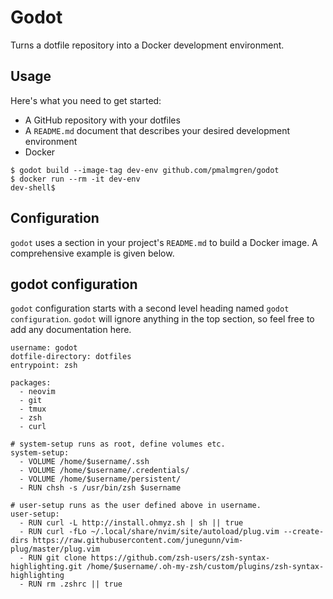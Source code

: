 # Godot

Turns a dotfile repository into a Docker development environment.

## Usage

Here's what you need to get started:

  - A GitHub repository with your dotfiles
  - A `README.md` document that describes your desired development environment
  - Docker

```
$ godot build --image-tag dev-env github.com/pmalmgren/godot
$ docker run --rm -it dev-env
dev-shell$
```

## Configuration

`godot` uses a section in your project's `README.md` to build a Docker image. A comprehensive example is given below.

## godot configuration

`godot` configuration starts with a second level heading named `godot configuration`. `godot` will ignore anything in the top section, so feel free to add any documentation here.

```
username: godot
dotfile-directory: dotfiles
entrypoint: zsh

packages:
  - neovim
  - git
  - tmux
  - zsh
  - curl

# system-setup runs as root, define volumes etc.
system-setup:
  - VOLUME /home/$username/.ssh
  - VOLUME /home/$username/.credentials/
  - VOLUME /home/$username/persistent/
  - RUN chsh -s /usr/bin/zsh $username

# user-setup runs as the user defined above in username.
user-setup:
  - RUN curl -L http://install.ohmyz.sh | sh || true
  - RUN curl -fLo ~/.local/share/nvim/site/autoload/plug.vim --create-dirs https://raw.githubusercontent.com/junegunn/vim-plug/master/plug.vim
  - RUN git clone https://github.com/zsh-users/zsh-syntax-highlighting.git /home/$username/.oh-my-zsh/custom/plugins/zsh-syntax-highlighting
  - RUN rm .zshrc || true
```
